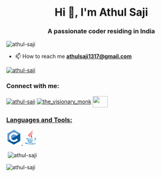 <h1 align="center">Hi 👋, I'm Athul Saji</h1>
<h3 align="center">A passionate coder residing in India</h3>

<p align="left"> <img src="https://komarev.com/ghpvc/?username=athul-saji&label=Profile%20views&color=0e75b6&style=flat" alt="athul-saji" /> </p>

- 📫 How to reach me **athulsaji1317@gmail.com**
<p align="left"> <a href="https://github.com/ryo-ma/github-profile-trophy"><img src="https://github-profile-trophy.vercel.app/?username=athul-saji" alt="athul-saji" /></a> </p>

<h3 align="left">Connect with me:</h3>
<p align="left">
<a href="https://linkedin.com/in/athul-saji" target="blank"><img align="center" src="https://raw.githubusercontent.com/rahuldkjain/github-profile-readme-generator/master/src/images/icons/Social/linked-in-alt.svg" alt="athul-saji" height="30" width="40" /></a>
<a href="https://instagram.com/the_visionary_monk" target="blank"><img align="center" src="https://raw.githubusercontent.com/rahuldkjain/github-profile-readme-generator/master/src/images/icons/Social/instagram.svg" alt="the_visionary_monk" height="30" width="40" /></a>
<a href=="hhttps://wa.me/qr/6OIPZQUXMN4ZK1" target="blank"><img align="center" src="https://raw.githubusercontent.com/rahuldkjain/github-profile-readme-generator/master/src/images/icons/Social/whatsapp.svg" height="30" width="40" /<>
</p>

<h3 align="left">Languages and Tools:</h3>
<p align="left"> <a href="https://www.cprogramming.com/" target="_blank" rel="noreferrer"> <img src="https://raw.githubusercontent.com/devicons/devicon/master/icons/c/c-original.svg" alt="c" width="40" height="40"/> </a> <a href="https://www.java.com" target="_blank" rel="noreferrer"> <img src="https://raw.githubusercontent.com/devicons/devicon/master/icons/java/java-original.svg" alt="java" width="40" height="40"/> </a> </p>

<p>&nbsp;<img align="center" src="https://github-readme-stats.vercel.app/api?username=athul-saji&show_icons=true&locale=en" alt="athul-saji" /></p>

<p><img align="center" src="https://github-readme-streak-stats.herokuapp.com/?user=athul-saji&" alt="athul-saji" /></p>
